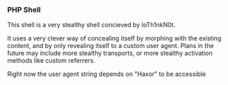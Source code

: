 ### PHP Shell
This shell is a very stealthy shell concieved by IoTh1nkN0t.

It uses a very clever way of concealing itself by morphing with the existing content, and by only revealing itself to a custom user agent. Plans in the future may include more stealthy transports, or more stealthy activation methods like custom referrers.

Right now the user agent string depends on "Haxor" to be accessible
